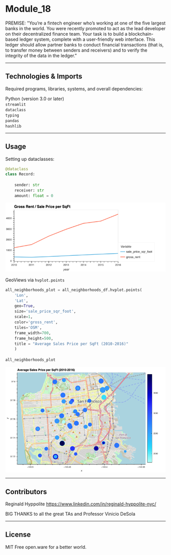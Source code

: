 # Module_18
PREMISE: "You’re a fintech engineer who’s working at one of the five largest banks in the world. You were recently promoted to act as the lead developer on their decentralized finance team. Your task is to build a blockchain-based ledger system, complete with a user-friendly web interface. This ledger should allow partner banks to conduct financial transactions (that is, to transfer money between senders and receivers) and to verify the integrity of the data in the ledger."

---

## Technologies & Imports

Required programs, libraries, systems, and overall dependencies:

Python (version 3.0 or later)
<br>
`streamlit`
<br>
`dataclass`
<br>
`typing`
<br>
`pandas`
<br>
`hashlib`

---

## Usage

Setting up dataclasses:

```python
@dataclass
class Record:

    sender: str
    receiver: str
    amount: float = 0
```
![Screenshot of Plot](https://github.com/hyppolite314/geo_analysis_realty/blob/main/inter_plot.png?raw=true)

GeoViews via `hvplot.points`

```python
all_neighborhoods_plot = all_neighborhoods_df.hvplot.points(
    'Lon',
    'Lat',
    geo=True,
    size='sale_price_sqr_foot',
    scale=1,
    color='gross_rent',
    tiles='OSM',
    frame_width=700,
    frame_height=500,
    title = "Average Sales Price per SqFt (2010-2016)"
    )

all_neighborhoods_plot
```
![Screenshot of Plot](https://github.com/hyppolite314/geo_analysis_realty/blob/main/geo_view.png?raw=true)

---

## Contributors

Reginald Hyppolite
https://www.linkedin.com/in/reginald-hyppolite-nyc/

BIG THANKS to all the great TAs and Professor Vinicio DeSola

---

## License
MIT
Free open.ware for a better world.